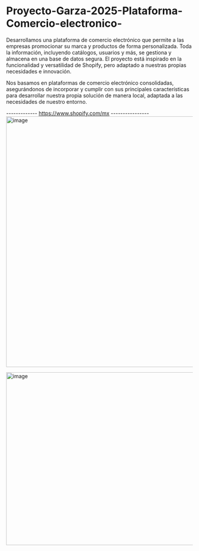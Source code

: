 # Proyecto-Garza-2025-Plataforma-Comercio-electronico-
Desarrollamos una plataforma de comercio electrónico que permite a las empresas promocionar su marca y productos de forma personalizada. Toda la información, incluyendo catálogos, usuarios y más, se gestiona y almacena en una base de datos segura. El proyecto está inspirado en la funcionalidad y versatilidad de Shopify, pero adaptado a nuestras propias necesidades e innovación.



Nos basamos en plataformas de comercio electrónico consolidadas, asegurándonos de incorporar y cumplir con sus principales características para desarrollar nuestra propia solución de manera local, adaptada a las necesidades de nuestro entorno.

------------- https://www.shopify.com/mx ----------------
<img width="829" height="677" alt="image" src="https://github.com/user-attachments/assets/8756f425-9e31-4341-a5ec-e467bd43686e" />

<img width="790" height="467" alt="image" src="https://github.com/user-attachments/assets/82dcf7a2-ecc1-4d02-b7b0-56fc906e818e" />

